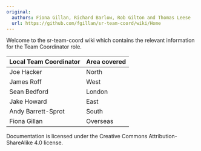 ```yaml
---
original:
  authors: Fiona Gillan, Richard Barlow, Rob Gilton and Thomas Leese
  url: https://github.com/fgillan/sr-team-coord/wiki/Home
---
```

Welcome to the sr-team-coord wiki which contains the relevant information for the Team Coordinator role.

| Local Team Coordinator | Area covered |
|-----------------------------|------|
| Joe Hacker | North |
| James Roff | West |
| Sean Bedford | London |
| Jake Howard | East |
| Andy Barrett-Sprot | South |
| Fiona Gillan | Overseas |

Documentation is licensed under the Creative Commons Attribution-ShareAlike 4.0 license.
